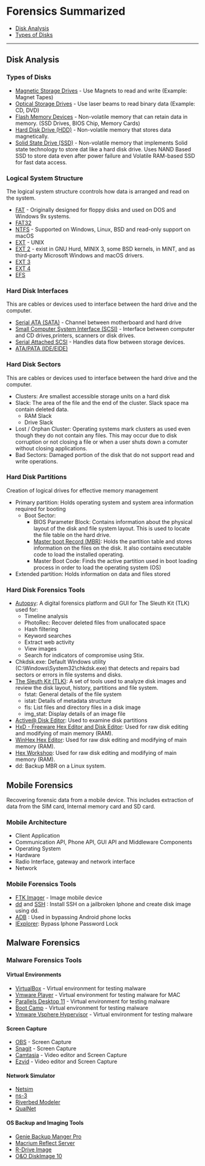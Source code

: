 # Forensics Summarized

- [Disk Analysis](#disk-analysis)
- [Types of Disks](#types-of-disks)

---

## Disk Analysis
### Types of Disks
- [Magnetic Storage Drives](https://en.wikipedia.org/wiki/Magnetic_storage) - Use Magnets to read and write (Example: Magnet Tapes)
- [Optical Storage Drives](https://en.wikipedia.org/wiki/Optical_storage) - Use laser beams to read binary data (Example: CD, DVD)
- [Flash Memory Devices](https://en.wikipedia.org/wiki/Flash_memory) - Non-volatile memory that can retain data in memory. (SSD Drives, BIOS Chip, Memory Cards)
- [Hard Disk Drive (HDD)](https://en.wikipedia.org/wiki/Hard_disk_drive) - Non-volatile memory that stores data magnetically.
- [Solid State Drive (SSD)](http://en.wikipedia.org/wiki/Solid-state_drive) - Non-volatile memory that implements Solid state technology to store dat like a hard disk drive. Uses NAND Based SSD to store data even after power failure and Volatile RAM-based SSD for fast data access.
### Logical System Structure
The logical system structure ccontrols how data is arranged and read on the system.
- [FAT](https://en.wikipedia.org/wiki/File_Allocation_Table) - Originally designed for floppy disks and used on DOS and Windows 9x systems.
- [FAT32](https://en.wikipedia.org/wiki/File_Allocation_Table#FAT32)
- [NTFS](https://en.wikipedia.org/wiki/NTFS) - Supported on Windows, Linux, BSD and read-only support on macOS
- [EXT](https://en.wikipedia.org/wiki/Extended_file_system) - UNIX
- [EXT 2](https://en.wikipedia.org/wiki/Ext2) - exist in GNU Hurd, MINIX 3, some BSD kernels, in MiNT, and as third-party Microsoft Windows and macOS drivers.
- [EXT 3](https://en.wikipedia.org/wiki/Ext3)
- [EXT 4](https://en.wikipedia.org/wiki/Ext4)
- [EFS](https://en.wikipedia.org/wiki/Extent_File_System)
### Hard Disk Interfaces
This are cables or devices used to interface between the hard drive and the computer.
- [Serial ATA (SATA)](https://en.wikipedia.org/wiki/Serial_ATA) - Channel between motherboard and hard drive
- [Small Computer System Interface (SCSI)](https://en.wikipedia.org/wiki/SCSI) - Interface between computer and CD drives,printers, scanners or disk drives.
- [Serial Attached SCSI](https://en.wikipedia.org/wiki/Serial_Attached_SCSI) - Handles data flow between storage devices.
- [ATA/PATA (IDE/EIDE)](https://en.wikipedia.org/wiki/Parallel_ATA)
### Hard Disk Sectors
This are cables or devices used to interface between the hard drive and the computer.
- Clusters: Are smallest accessible storage units on a hard disk
- Slack: The area of the file and the end of the cluster. Slack space ma contain deleted data.
  - RAM Slack
  - Drive Slack
- Lost / Orphan Cluster: Operating systems mark clusters as used even though they do not contain any files. This may occur due to disk corruption or not closing a file or when a user shuts down a comuter without closing applications.
- Bad Sectors: Damaged portion of the disk that do not support read and write operations.

### Hard Disk Partitions
Creation of logical drives for effective memory management
- Primary partition: Holds operating system and system area information required for booting
  - Boot Sector: 
    - BIOS Parameter Block: Contains information about the physical layout of the disk and file system layout. This is used to locate the file table on the hard drive.
    - [Master boot Record (MBR)](https://en.wikipedia.org/wiki/Master_boot_record): Holds the partition table and stores information on the files on the disk. It also contains executable code to load the installed operating.
    - Master Boot Code: Finds the active partition used in boot loading process in order to load the operating system (OS)
- Extended partition: Holds information on data and files stored


### Hard Disk Forensics Tools
- [Autopsy](https://www.sleuthkit.org/): A digital forensics platform and GUI for The Sleuth Kit (TLK) used for:
  - Timeline analysis
  - PhotoRec: Recover deleted files from unallocated space
  - Hash filtering
  - Keyword searches
  - Extract web activity
  - View images
  - Search for indicators of compromise using Stix.
- Chkdsk.exe: Default Windows utility (C:\Windows\System32\chkdsk.exe) that detects and repairs bad sectors or errors in file systems and disks.
- [The Sleuth Kit (TLK)](https://www.sleuthkit.org/): A set of tools used to analyze disk images and review the disk layout, history, partitions and file system.
  - fstat: General details of the file system
  - istat: Details of metadata structure
  - fls: List files and directory files in a disk image
  - img_stat: Display details of an image file
- [Active@ Disk Editor](https://www.disk-editor.org/index.html): Used to examine disk partitions
- [HxD - Freeware Hex Editor and Disk Editor](https://mh-nexus.de/en/hxd/): Used for raw disk editing and modifying of main memory (RAM).
- [WinHex Hex Editor](http://www.winhex.com/winhex/hex-editor.html): Used for raw disk editing and modifying of main memory (RAM).
- [Hex Workshop](http://www.hexworkshop.com/): Used for raw disk editing and modifying of main memory (RAM).
- dd: Backup MBR on a Linux system.

## Mobile Forensics
Recovering forensic data from a mobile device. This includes extraction of data from the SIM card, Internal memory card and SD card.
### Mobile Architecture
- Client Application
- Communication API, Phone API, GUI API and Middleware Components
- Operating System
- Hardware
- Radio Interface, gateway and network interface
- Network

### Mobile Forensics Tools
- [FTK Imager](https://accessdata.com/product-download/ftk-imager-version-4-2-0) - Image mobile device
- [dd](https://en.wikipedia.org/wiki/Dd_(Unix)) and [SSH](https://lifehacker.com/how-to-install-and-set-up-ssh-on-your-jailbroken-ios-de-5760626) : Install SSH on a jailbroken Iphone and create disk image using dd.
- [ADB](https://en.wikipedia.org/wiki/Dd_(Unix)) : Used in bypassing Android phone locks
- [IExplorer](http://www.macroplant.com/): Bypass Iphone Password Lock


## Malware Forensics

### Malware Forensics Tools
#### Virtual Environments
- [VirtualBox](https://www.virtualbox.org/) - Virtual environment for testing malware
- [Vmware Player](https://www.vmware.com/products/workstation-player.html) - Virtual environment for testing malware for MAC
- [Parallels Desktop 11](https://www.parallels.com/parallelsdesktop11/) - Virtual environment for testing malware
- [Boot Camp](https://support.apple.com/boot-camp) - Virtual environment for testing malware
- [Vmware Vsphere Hypervisor](https://www.vmware.com/products/vsphere-hypervisor.html) - Virtual environment for testing malware

#### Screen Capture
- [OBS](https://www.virtualbox.org/) - Screen Capture
- [Snagit](https://www.techsmith.com/screen-capture.html) - Screen Capture
- [Camtasia](https://www.techsmith.com/video-editor.html) - Video editor and Screen Capture
- [Ezvid](https://www.ezvid.com/) - Video editor and Screen Capture

#### Network Simulator
- [Netsim](https://www.tetcos.com/)
- [ns-3](https://www.nsnam.org/)
- [Riverbed Modeler](https://cms-api.riverbed.com/portal/community_home)
- [QualNet](https://www.scalable-networks.com/products/qualnet-network-simulation-software-tool/)

#### OS Backup and Imaging Tools
- [Genie Backup Manger Pro](https://www.zoolz.com/genie9/business-users/genie-backup-manager-professional/)
- [Macrium Reflect Server](https://www.macrium.com/products/business/standalone/server)
- [R-Drive Image](https://www.drive-image.com/)
- [O&O DiskImage 10](https://docs.oo-software.com/en/oodiskimage-10)
